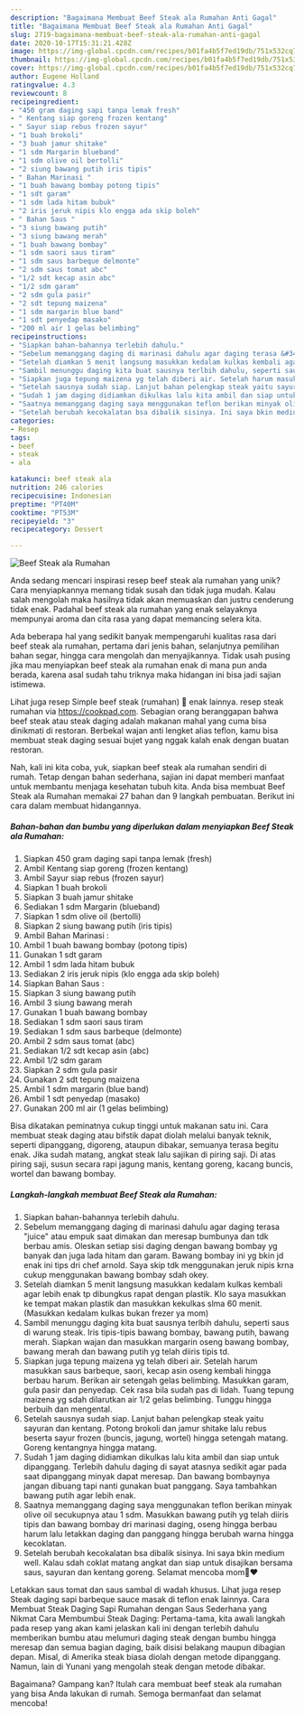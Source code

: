 ```yaml
---
description: "Bagaimana Membuat Beef Steak ala Rumahan Anti Gagal"
title: "Bagaimana Membuat Beef Steak ala Rumahan Anti Gagal"
slug: 2719-bagaimana-membuat-beef-steak-ala-rumahan-anti-gagal
date: 2020-10-17T15:31:21.428Z
image: https://img-global.cpcdn.com/recipes/b01fa4b5f7ed19db/751x532cq70/beef-steak-ala-rumahan-foto-resep-utama.jpg
thumbnail: https://img-global.cpcdn.com/recipes/b01fa4b5f7ed19db/751x532cq70/beef-steak-ala-rumahan-foto-resep-utama.jpg
cover: https://img-global.cpcdn.com/recipes/b01fa4b5f7ed19db/751x532cq70/beef-steak-ala-rumahan-foto-resep-utama.jpg
author: Eugene Holland
ratingvalue: 4.3
reviewcount: 8
recipeingredient:
- "450 gram daging sapi tanpa lemak fresh"
- " Kentang siap goreng frozen kentang"
- " Sayur siap rebus frozen sayur"
- "1 buah brokoli"
- "3 buah jamur shitake"
- "1 sdm Margarin blueband"
- "1 sdm olive oil bertolli"
- "2 siung bawang putih iris tipis"
- " Bahan Marinasi "
- "1 buah bawang bombay potong tipis"
- "1 sdt garam"
- "1 sdm lada hitam bubuk"
- "2 iris jeruk nipis klo engga ada skip boleh"
- " Bahan Saus "
- "3 siung bawang putih"
- "3 siung bawang merah"
- "1 buah bawang bombay"
- "1 sdm saori saus tiram"
- "1 sdm saus barbeque delmonte"
- "2 sdm saus tomat abc"
- "1/2 sdt kecap asin abc"
- "1/2 sdm garam"
- "2 sdm gula pasir"
- "2 sdt tepung maizena"
- "1 sdm margarin blue band"
- "1 sdt penyedap masako"
- "200 ml air 1 gelas belimbing"
recipeinstructions:
- "Siapkan bahan-bahannya terlebih dahulu."
- "Sebelum memanggang daging di marinasi dahulu agar daging terasa &#34;juice&#34; atau empuk saat dimakan dan meresap bumbunya dan tdk berbau amis. Oleskan setiap sisi daging dengan bawang bombay yg banyak dan juga lada hitam dan garam. Bawang bombay ini yg bkin jd enak ini tips dri chef arnold. Saya skip tdk menggunakan jeruk nipis krna cukup menggunakan bawang bombay sdah okey."
- "Setelah diamkan 5 menit langsung masukkan kedalam kulkas kembali agar lebih enak tp dibungkus rapat dengan plastik. Klo saya masukkan ke tempat makan plastik dan masukkan kekulkas slma 60 menit. (Masukkan kedalam kulkas bukan frezer ya mom)"
- "Sambil menunggu daging kita buat sausnya terlbih dahulu, seperti saus di warung steak. Iris tipis-tipis bawang bombay, bawang putih, bawang merah. Siapkan wajan dan masukkan margarin oseng bawang bombay, bawang merah dan bawang putih yg telah diiris tipis td."
- "Siapkan juga tepung maizena yg telah diberi air. Setelah harum masukkan saus barbeque, saori, kecap asin oseng kembali hingga berbau harum. Berikan air setengah gelas belimbing. Masukkan garam, gula pasir dan penyedap. Cek rasa bila sudah pas di lidah. Tuang tepung maizena yg sdah dilarutkan air 1/2 gelas belimbing. Tunggu hingga berbuih dan mengental."
- "Setelah sausnya sudah siap. Lanjut bahan pelengkap steak yaitu sayuran dan kentang. Potong brokoli dan jamur shitake lalu rebus beserta sayur frozen (buncis, jagung, wortel) hingga setengah matang. Goreng kentangnya hingga matang."
- "Sudah 1 jam daging didiamkan dikulkas lalu kita ambil dan siap untuk dipanggang. Terlebih dahulu daging di sayat atasnya sedikit agar pada saat dipanggang minyak dapat meresap. Dan bawang bombaynya jangan dibuang tapi nanti gunakan buat panggang. Saya tambahkan bawang putih agar lebih enak."
- "Saatnya memanggang daging saya menggunakan teflon berikan minyak olive oil secukupnya atau 1 sdm. Masukkan bawang putih yg telah diiris tipis dan bawang bombay dri marinasi daging, oseng hingga berbau harum lalu letakkan daging dan panggang hingga berubah warna hingga kecoklatan."
- "Setelah berubah kecokalatan bsa dibalik sisinya. Ini saya bkin medium well. Kalau sdah coklat matang angkat dan siap untuk disajikan bersama saus, sayuran dan kentang goreng. Selamat mencoba mom🤗❤"
categories:
- Resep
tags:
- beef
- steak
- ala

katakunci: beef steak ala 
nutrition: 246 calories
recipecuisine: Indonesian
preptime: "PT40M"
cooktime: "PT53M"
recipeyield: "3"
recipecategory: Dessert

---
```



![Beef Steak ala Rumahan](https://img-global.cpcdn.com/recipes/b01fa4b5f7ed19db/751x532cq70/beef-steak-ala-rumahan-foto-resep-utama.jpg)

Anda sedang mencari inspirasi resep beef steak ala rumahan yang unik? Cara menyiapkannya memang tidak susah dan tidak juga mudah. Kalau salah mengolah maka hasilnya tidak akan memuaskan dan justru cenderung tidak enak. Padahal beef steak ala rumahan yang enak selayaknya mempunyai aroma dan cita rasa yang dapat memancing selera kita.

Ada beberapa hal yang sedikit banyak mempengaruhi kualitas rasa dari beef steak ala rumahan, pertama dari jenis bahan, selanjutnya pemilihan bahan segar, hingga cara mengolah dan menyajikannya. Tidak usah pusing jika mau menyiapkan beef steak ala rumahan enak di mana pun anda berada, karena asal sudah tahu triknya maka hidangan ini bisa jadi sajian istimewa.

Lihat juga resep Simple beef steak (rumahan) 🥩 enak lainnya. resep steak rumahan via https://cookpad.com. Sebagian orang beranggapan bahwa beef steak atau steak daging adalah makanan mahal yang cuma bisa dinikmati di restoran. Berbekal wajan anti lengket alias teflon, kamu bisa membuat steak daging sesuai bujet yang nggak kalah enak dengan buatan restoran.


Nah, kali ini kita coba, yuk, siapkan beef steak ala rumahan sendiri di rumah. Tetap dengan bahan sederhana, sajian ini dapat memberi manfaat untuk membantu menjaga kesehatan tubuh kita. Anda bisa membuat Beef Steak ala Rumahan memakai 27 bahan dan 9 langkah pembuatan. Berikut ini cara dalam membuat hidangannya.

<!--inarticleads1-->

##### Bahan-bahan dan bumbu yang diperlukan dalam menyiapkan Beef Steak ala Rumahan:

1. Siapkan 450 gram daging sapi tanpa lemak (fresh)
1. Ambil  Kentang siap goreng (frozen kentang)
1. Ambil  Sayur siap rebus (frozen sayur)
1. Siapkan 1 buah brokoli
1. Siapkan 3 buah jamur shitake
1. Sediakan 1 sdm Margarin (blueband)
1. Siapkan 1 sdm olive oil (bertolli)
1. Siapkan 2 siung bawang putih (iris tipis)
1. Ambil  Bahan Marinasi :
1. Ambil 1 buah bawang bombay (potong tipis)
1. Gunakan 1 sdt garam
1. Ambil 1 sdm lada hitam bubuk
1. Sediakan 2 iris jeruk nipis (klo engga ada skip boleh)
1. Siapkan  Bahan Saus :
1. Siapkan 3 siung bawang putih
1. Ambil 3 siung bawang merah
1. Gunakan 1 buah bawang bombay
1. Sediakan 1 sdm saori saus tiram
1. Sediakan 1 sdm saus barbeque (delmonte)
1. Ambil 2 sdm saus tomat (abc)
1. Sediakan 1/2 sdt kecap asin (abc)
1. Ambil 1/2 sdm garam
1. Siapkan 2 sdm gula pasir
1. Gunakan 2 sdt tepung maizena
1. Ambil 1 sdm margarin (blue band)
1. Ambil 1 sdt penyedap (masako)
1. Gunakan 200 ml air (1 gelas belimbing)


Bisa dikatakan peminatnya cukup tinggi untuk makanan satu ini. Cara membuat steak daging atau bifstik dapat diolah melalui banyak teknik, seperti dipanggang, digoreng, ataupun dibakar, semuanya terasa begitu enak. Jika sudah matang, angkat steak lalu sajikan di piring saji. Di atas piring saji, susun secara rapi jagung manis, kentang goreng, kacang buncis, wortel dan bawang bombay. 

<!--inarticleads2-->

##### Langkah-langkah membuat Beef Steak ala Rumahan:

1. Siapkan bahan-bahannya terlebih dahulu.
1. Sebelum memanggang daging di marinasi dahulu agar daging terasa &#34;juice&#34; atau empuk saat dimakan dan meresap bumbunya dan tdk berbau amis. Oleskan setiap sisi daging dengan bawang bombay yg banyak dan juga lada hitam dan garam. Bawang bombay ini yg bkin jd enak ini tips dri chef arnold. Saya skip tdk menggunakan jeruk nipis krna cukup menggunakan bawang bombay sdah okey.
1. Setelah diamkan 5 menit langsung masukkan kedalam kulkas kembali agar lebih enak tp dibungkus rapat dengan plastik. Klo saya masukkan ke tempat makan plastik dan masukkan kekulkas slma 60 menit. (Masukkan kedalam kulkas bukan frezer ya mom)
1. Sambil menunggu daging kita buat sausnya terlbih dahulu, seperti saus di warung steak. Iris tipis-tipis bawang bombay, bawang putih, bawang merah. Siapkan wajan dan masukkan margarin oseng bawang bombay, bawang merah dan bawang putih yg telah diiris tipis td.
1. Siapkan juga tepung maizena yg telah diberi air. Setelah harum masukkan saus barbeque, saori, kecap asin oseng kembali hingga berbau harum. Berikan air setengah gelas belimbing. Masukkan garam, gula pasir dan penyedap. Cek rasa bila sudah pas di lidah. Tuang tepung maizena yg sdah dilarutkan air 1/2 gelas belimbing. Tunggu hingga berbuih dan mengental.
1. Setelah sausnya sudah siap. Lanjut bahan pelengkap steak yaitu sayuran dan kentang. Potong brokoli dan jamur shitake lalu rebus beserta sayur frozen (buncis, jagung, wortel) hingga setengah matang. Goreng kentangnya hingga matang.
1. Sudah 1 jam daging didiamkan dikulkas lalu kita ambil dan siap untuk dipanggang. Terlebih dahulu daging di sayat atasnya sedikit agar pada saat dipanggang minyak dapat meresap. Dan bawang bombaynya jangan dibuang tapi nanti gunakan buat panggang. Saya tambahkan bawang putih agar lebih enak.
1. Saatnya memanggang daging saya menggunakan teflon berikan minyak olive oil secukupnya atau 1 sdm. Masukkan bawang putih yg telah diiris tipis dan bawang bombay dri marinasi daging, oseng hingga berbau harum lalu letakkan daging dan panggang hingga berubah warna hingga kecoklatan.
1. Setelah berubah kecokalatan bsa dibalik sisinya. Ini saya bkin medium well. Kalau sdah coklat matang angkat dan siap untuk disajikan bersama saus, sayuran dan kentang goreng. Selamat mencoba mom🤗❤


Letakkan saus tomat dan saus sambal di wadah khusus. Lihat juga resep Steak daging sapi barbeque sauce masak di teflon enak lainnya. Cara Membuat Steak Daging Sapi Rumahan dengan Saus Sederhana yang Nikmat Cara Membumbui Steak Daging: Pertama-tama, kita awali langkah pada resep yang akan kami jelaskan kali ini dengan terlebih dahulu memberikan bumbu atau melumuri daging steak dengan bumbu hingga meresap dan semua bagian daging, baik disisi belakang maupun dibagian depan. Misal, di Amerika steak biasa diolah dengan metode dipanggang. Namun, lain di Yunani yang mengolah steak dengan metode dibakar. 

Bagaimana? Gampang kan? Itulah cara membuat beef steak ala rumahan yang bisa Anda lakukan di rumah. Semoga bermanfaat dan selamat mencoba!
